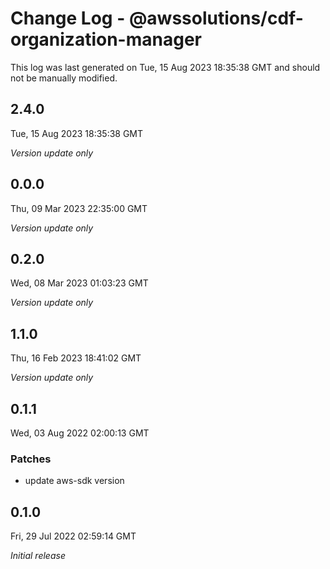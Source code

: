 # Change Log - @awssolutions/cdf-organization-manager

This log was last generated on Tue, 15 Aug 2023 18:35:38 GMT and should not be manually modified.

## 2.4.0
Tue, 15 Aug 2023 18:35:38 GMT

_Version update only_

## 0.0.0
Thu, 09 Mar 2023 22:35:00 GMT

_Version update only_

## 0.2.0
Wed, 08 Mar 2023 01:03:23 GMT

_Version update only_

## 1.1.0
Thu, 16 Feb 2023 18:41:02 GMT

_Version update only_

## 0.1.1
Wed, 03 Aug 2022 02:00:13 GMT

### Patches

- update aws-sdk version

## 0.1.0
Fri, 29 Jul 2022 02:59:14 GMT

_Initial release_

